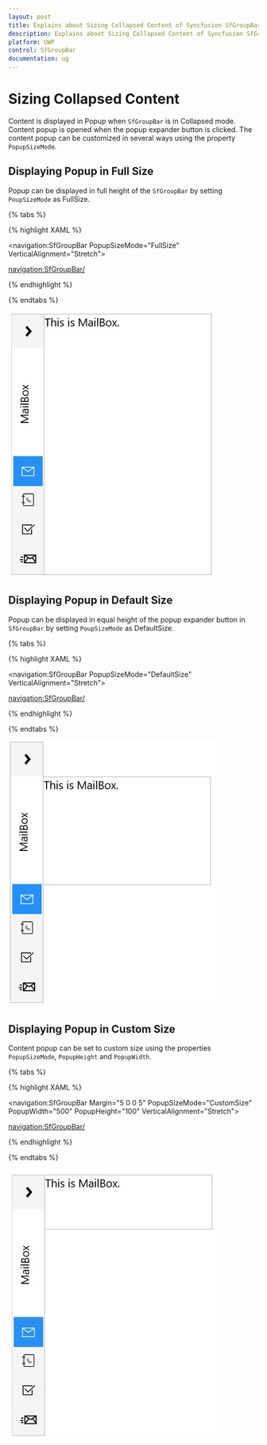 ```yaml
---
layout: post
title: Explains about Sizing Collapsed Content of Syncfusion SfGroupBar control
description: Explains about Sizing Collapsed Content of Syncfusion SfGroupBar control 
platform: UWP
control: SfGroupBar
documentation: ug
--- 
```


# Sizing Collapsed Content

Content is displayed in Popup when `SfGroupBar` is in Collapsed mode. Content popup is opened when the popup expander button is clicked. The content popup can be customized in several ways using the property `PopupSizeMode`.

## Displaying Popup in Full Size

Popup can be displayed in full height of the `SfGroupBar` by setting `PoupSizeMode` as FullSize.

{% tabs %}

{% highlight XAML %}

<navigation:SfGroupBar PopupSizeMode="FullSize" VerticalAlignment="Stretch">

<navigation:SfGroupBar/>

{% endhighlight %}

{% endtabs %}

![](Sizing-Collapsed-Content-images/Sizing-Collapsed-Content-img1.jpeg)


## Displaying Popup in Default Size

Popup can be displayed in equal height of the popup expander button in `SfGroupBar` by setting `PoupSizeMode` as DefaultSize.

{% tabs %}

{% highlight XAML %}

<navigation:SfGroupBar PopupSizeMode="DefaultSize" VerticalAlignment="Stretch">

<navigation:SfGroupBar/>

{% endhighlight %}

{% endtabs %}

![](Sizing-Collapsed-Content-images/Sizing-Collapsed-Content-img2.jpeg)


## Displaying Popup in Custom Size 

Content popup can be set to custom size using the properties `PopupSizeMode`, `PopupHeight` and `PopupWidth`.

{% tabs %}

{% highlight XAML %}

<navigation:SfGroupBar Margin="5 0 0 5" PopupSizeMode="CustomSize"
                       PopupWidth="500" PopupHeight="100"
					   VerticalAlignment="Stretch">

<navigation:SfGroupBar/>

{% endhighlight %}

{% endtabs %}

![](Sizing-Collapsed-Content-images/Sizing-Collapsed-Content-img3.jpg)


